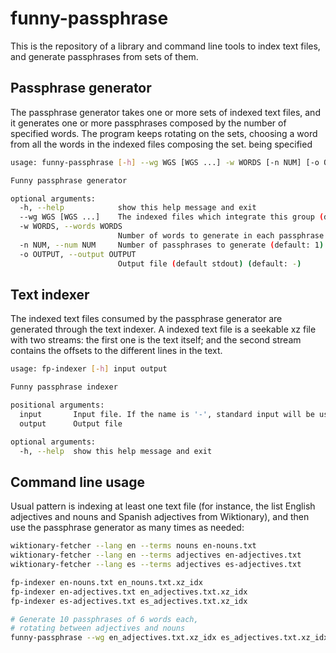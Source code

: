 # funny-passphrase

This is the repository of a library and command line tools to index text files, and generate
passphrases from sets of them.

## Passphrase generator

The passphrase generator takes one or more sets of indexed text files,
and it generates one or more passphrases composed by the number of
specified words. The program keeps rotating on the sets, choosing 
a word from all the words in the indexed files composing the set.
being specified

```bash
usage: funny-passphrase [-h] --wg WGS [WGS ...] -w WORDS [-n NUM] [-o OUTPUT]

Funny passphrase generator

optional arguments:
  -h, --help            show this help message and exit
  --wg WGS [WGS ...]    The indexed files which integrate this group (default: None)
  -w WORDS, --words WORDS
                        Number of words to generate in each passphrase (default: None)
  -n NUM, --num NUM     Number of passphrases to generate (default: 1)
  -o OUTPUT, --output OUTPUT
                        Output file (default stdout) (default: -)
```

## Text indexer

The indexed text files consumed by the passphrase generator are generated
through the text indexer. A indexed text file is a seekable xz file with
two streams: the first one is the text itself; and the
second stream contains the offsets to the different lines in the text.

```bash
usage: fp-indexer [-h] input output

Funny passphrase indexer

positional arguments:
  input       Input file. If the name is '-', standard input will be used
  output      Output file

optional arguments:
  -h, --help  show this help message and exit
```

## Command line usage

Usual pattern is indexing at least one text file (for instance, the list
English adjectives and nouns and Spanish adjectives from Wiktionary),
and then use the passphrase generator as many times as needed:

```bash
wiktionary-fetcher --lang en --terms nouns en-nouns.txt
wiktionary-fetcher --lang en --terms adjectives en-adjectives.txt
wiktionary-fetcher --lang es --terms adjectives es-adjectives.txt

fp-indexer en-nouns.txt en_nouns.txt.xz_idx
fp-indexer en-adjectives.txt en_adjectives.txt.xz_idx
fp-indexer es-adjectives.txt es_adjectives.txt.xz_idx

# Generate 10 passphrases of 6 words each,
# rotating between adjectives and nouns
funny-passphrase --wg en_adjectives.txt.xz_idx es_adjectives.txt.xz_idx --wg en_nouns.txt.xz_idx -w 6 -n 10
```
